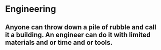 # Engineering
## Anyone can throw down a pile of rubble and call it a building.  An engineer can do it with limited materials and or time and or tools.
